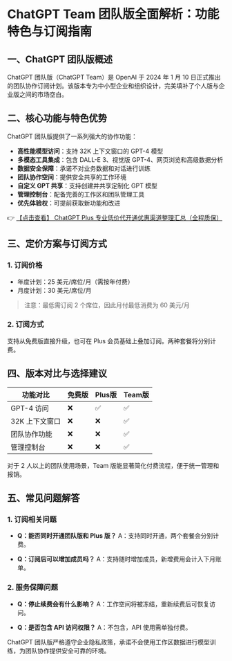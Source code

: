# ChatGPT Team 团队版全面解析：功能特色与订阅指南

## 一、ChatGPT 团队版概述

ChatGPT 团队版（ChatGPT Team）是 OpenAI 于 2024 年 1 月 10 日正式推出的团队协作订阅计划。该版本专为中小型企业和组织设计，完美填补了个人版与企业版之间的市场空白。

## 二、核心功能与特色优势

ChatGPT 团队版提供了一系列强大的协作功能：

- **高性能模型访问**：支持 32K 上下文窗口的 GPT-4 模型
- **多模态工具集成**：包含 DALL-E 3、视觉版 GPT-4、网页浏览和高级数据分析
- **数据安全保障**：承诺不对业务数据和对话进行训练
- **团队协作空间**：提供安全共享的工作环境
- **自定义 GPT 共享**：支持创建并共享定制化 GPT 模型
- **管理控制台**：配备完善的工作区和团队管理工具
- **优先体验权**：可提前获取新功能和改进

👉 [【点击查看】 ChatGPT Plus 专业低价代开通优惠渠道整理汇总（全程质保）](https://bit.ly/DaiKai)

## 三、定价方案与订阅方式

### 1. 订阅价格
- 年度计划：25 美元/席位/月（需按年付费）
- 月度计划：30 美元/席位/月

> 注意：最低需订阅 2 个席位，因此月付最低消费为 60 美元/月

### 2. 订阅方式
支持从免费版直接升级，也可在 Plus 会员基础上叠加订阅。两种套餐将分别计费。

## 四、版本对比与选择建议

| 功能对比        | 免费版 | Plus版 | Team版 |
|----------------|-------|--------|--------|
| GPT-4 访问     | ❌    | ✅     | ✅     |
| 32K 上下文窗口 | ❌    | ❌     | ✅     |
| 团队协作功能   | ❌    | ❌     | ✅     |
| 管理控制台     | ❌    | ❌     | ✅     |

对于 2 人以上的团队使用场景，Team 版能显著简化付费流程，便于统一管理和报销。

## 五、常见问题解答

### 1. 订阅相关问题
- **Q：能否同时开通团队版和 Plus 版？**
  A：支持同时开通，两个套餐会分别计费。

- **Q：订阅后可以增加成员吗？**
  A：支持随时增加成员，新增费用会计入下月账单。

### 2. 服务保障问题
- **Q：停止续费会有什么影响？**
  A：工作空间将被冻结，重新续费后可恢复访问。

- **Q：是否包含 API 访问权限？**
  A：不包含，API 使用需单独付费。

ChatGPT 团队版严格遵守企业隐私政策，承诺不会使用工作区数据进行模型训练，为团队协作提供安全可靠的环境。